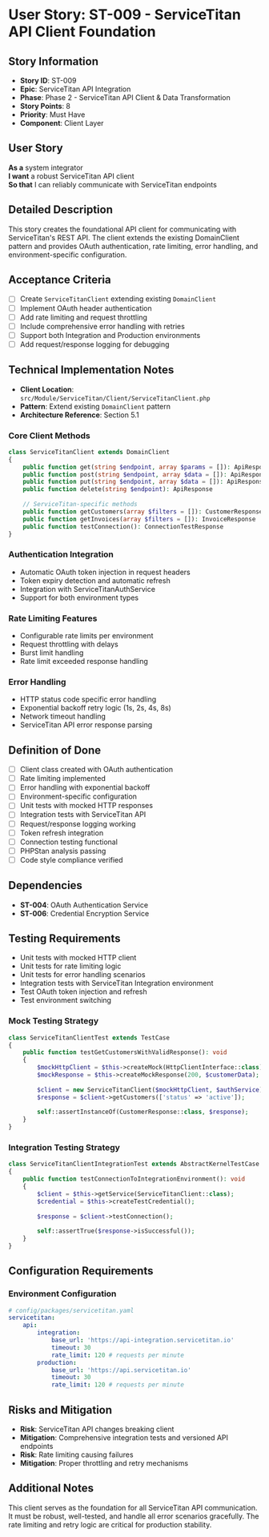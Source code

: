 # User Story: ST-009 - ServiceTitan API Client Foundation

## Story Information
- **Story ID**: ST-009
- **Epic**: ServiceTitan API Integration
- **Phase**: Phase 2 - ServiceTitan API Client & Data Transformation
- **Story Points**: 8
- **Priority**: Must Have
- **Component**: Client Layer

## User Story
**As a** system integrator  
**I want** a robust ServiceTitan API client  
**So that** I can reliably communicate with ServiceTitan endpoints

## Detailed Description
This story creates the foundational API client for communicating with ServiceTitan's REST API. The client extends the existing DomainClient pattern and provides OAuth authentication, rate limiting, error handling, and environment-specific configuration.

## Acceptance Criteria
- [ ] Create `ServiceTitanClient` extending existing `DomainClient`
- [ ] Implement OAuth header authentication
- [ ] Add rate limiting and request throttling
- [ ] Include comprehensive error handling with retries
- [ ] Support both Integration and Production environments
- [ ] Add request/response logging for debugging

## Technical Implementation Notes
- **Client Location**: `src/Module/ServiceTitan/Client/ServiceTitanClient.php`
- **Pattern**: Extend existing `DomainClient` pattern
- **Architecture Reference**: Section 5.1

### Core Client Methods
```php
class ServiceTitanClient extends DomainClient
{
    public function get(string $endpoint, array $params = []): ApiResponse
    public function post(string $endpoint, array $data = []): ApiResponse
    public function put(string $endpoint, array $data = []): ApiResponse
    public function delete(string $endpoint): ApiResponse
    
    // ServiceTitan-specific methods
    public function getCustomers(array $filters = []): CustomerResponse
    public function getInvoices(array $filters = []): InvoiceResponse
    public function testConnection(): ConnectionTestResponse
}
```

### Authentication Integration
- Automatic OAuth token injection in request headers
- Token expiry detection and automatic refresh
- Integration with ServiceTitanAuthService
- Support for both environment types

### Rate Limiting Features
- Configurable rate limits per environment
- Request throttling with delays
- Burst limit handling
- Rate limit exceeded response handling

### Error Handling
- HTTP status code specific error handling
- Exponential backoff retry logic (1s, 2s, 4s, 8s)
- Network timeout handling
- ServiceTitan API error response parsing

## Definition of Done
- [ ] Client class created with OAuth authentication
- [ ] Rate limiting implemented
- [ ] Error handling with exponential backoff
- [ ] Environment-specific configuration
- [ ] Unit tests with mocked HTTP responses
- [ ] Integration tests with ServiceTitan API
- [ ] Request/response logging working
- [ ] Token refresh integration
- [ ] Connection testing functional
- [ ] PHPStan analysis passing
- [ ] Code style compliance verified

## Dependencies
- **ST-004**: OAuth Authentication Service
- **ST-006**: Credential Encryption Service

## Testing Requirements
- Unit tests with mocked HTTP client
- Unit tests for rate limiting logic
- Unit tests for error handling scenarios
- Integration tests with ServiceTitan Integration environment
- Test OAuth token injection and refresh
- Test environment switching

### Mock Testing Strategy
```php
class ServiceTitanClientTest extends TestCase
{
    public function testGetCustomersWithValidResponse(): void
    {
        $mockHttpClient = $this->createMock(HttpClientInterface::class);
        $mockResponse = $this->createMockResponse(200, $customerData);
        
        $client = new ServiceTitanClient($mockHttpClient, $authService);
        $response = $client->getCustomers(['status' => 'active']);
        
        self::assertInstanceOf(CustomerResponse::class, $response);
    }
}
```

### Integration Testing Strategy
```php
class ServiceTitanClientIntegrationTest extends AbstractKernelTestCase
{
    public function testConnectionToIntegrationEnvironment(): void
    {
        $client = $this->getService(ServiceTitanClient::class);
        $credential = $this->createTestCredential();
        
        $response = $client->testConnection();
        
        self::assertTrue($response->isSuccessful());
    }
}
```

## Configuration Requirements

### Environment Configuration
```yaml
# config/packages/servicetitan.yaml
servicetitan:
    api:
        integration:
            base_url: 'https://api-integration.servicetitan.io'
            timeout: 30
            rate_limit: 120 # requests per minute
        production:
            base_url: 'https://api.servicetitan.io'
            timeout: 30
            rate_limit: 120 # requests per minute
```

## Risks and Mitigation
- **Risk**: ServiceTitan API changes breaking client
- **Mitigation**: Comprehensive integration tests and versioned API endpoints
- **Risk**: Rate limiting causing failures
- **Mitigation**: Proper throttling and retry mechanisms

## Additional Notes
This client serves as the foundation for all ServiceTitan API communication. It must be robust, well-tested, and handle all error scenarios gracefully. The rate limiting and retry logic are critical for production stability.